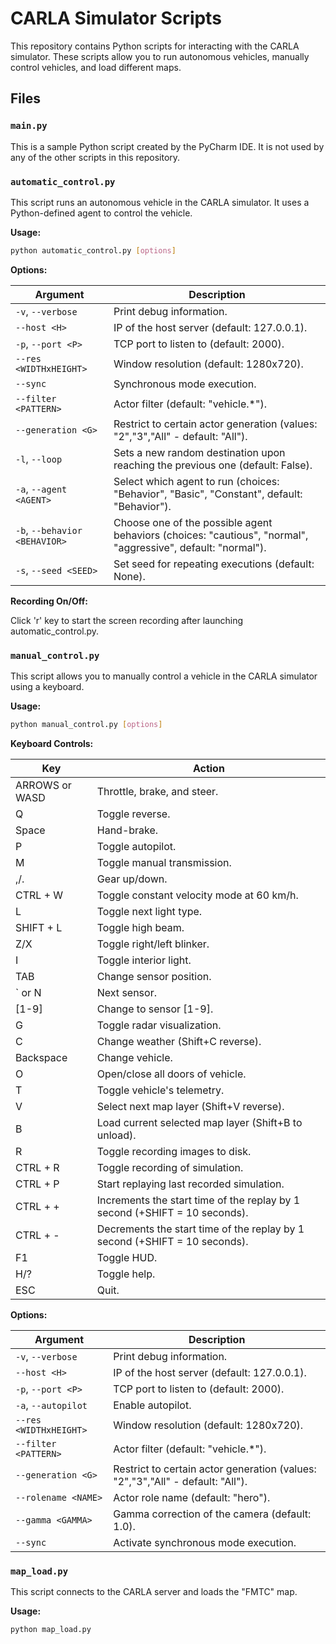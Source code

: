 # CARLA Simulator Scripts

This repository contains Python scripts for interacting with the CARLA simulator. These scripts allow you to run autonomous vehicles, manually control vehicles, and load different maps.

## Files

### `main.py`

This is a sample Python script created by the PyCharm IDE. It is not used by any of the other scripts in this repository.

### `automatic_control.py`

This script runs an autonomous vehicle in the CARLA simulator. It uses a Python-defined agent to control the vehicle.

**Usage:**

```bash
python automatic_control.py [options]
```

**Options:**

| Argument | Description |
|---|---|
| `-v`, `--verbose` | Print debug information. |
| `--host <H>` | IP of the host server (default: 127.0.0.1). |
| `-p`, `--port <P>` | TCP port to listen to (default: 2000). |
| `--res <WIDTHxHEIGHT>` | Window resolution (default: 1280x720). |
| `--sync` | Synchronous mode execution. |
| `--filter <PATTERN>` | Actor filter (default: "vehicle.*"). |
| `--generation <G>` | Restrict to certain actor generation (values: "2","3","All" - default: "All"). |
| `-l`, `--loop` | Sets a new random destination upon reaching the previous one (default: False). |
| `-a`, `--agent <AGENT>` | Select which agent to run (choices: "Behavior", "Basic", "Constant", default: "Behavior"). |
| `-b`, `--behavior <BEHAVIOR>` | Choose one of the possible agent behaviors (choices: "cautious", "normal", "aggressive", default: "normal"). |
| `-s`, `--seed <SEED>`| Set seed for repeating executions (default: None). |

**Recording On/Off:**

Click 'r' key to start the screen recording after launching automatic_control.py.


### `manual_control.py`

This script allows you to manually control a vehicle in the CARLA simulator using a keyboard.

**Usage:**

```bash
python manual_control.py [options]
```

**Keyboard Controls:**

| Key | Action |
|---|---|
| ARROWS or WASD | Throttle, brake, and steer. |
| Q | Toggle reverse. |
| Space | Hand-brake. |
| P | Toggle autopilot. |
| M | Toggle manual transmission. |
| ,/. | Gear up/down. |
| CTRL + W | Toggle constant velocity mode at 60 km/h. |
| L | Toggle next light type. |
| SHIFT + L | Toggle high beam. |
| Z/X | Toggle right/left blinker. |
| I | Toggle interior light. |
| TAB | Change sensor position. |
| ` or N | Next sensor. |
| [1-9] | Change to sensor [1-9]. |
| G | Toggle radar visualization. |
| C | Change weather (Shift+C reverse). |
| Backspace | Change vehicle. |
| O | Open/close all doors of vehicle. |
| T | Toggle vehicle's telemetry. |
| V | Select next map layer (Shift+V reverse). |
| B | Load current selected map layer (Shift+B to unload). |
| R | Toggle recording images to disk. |
| CTRL + R | Toggle recording of simulation. |
| CTRL + P | Start replaying last recorded simulation. |
| CTRL + + | Increments the start time of the replay by 1 second (+SHIFT = 10 seconds). |
| CTRL + - | Decrements the start time of the replay by 1 second (+SHIFT = 10 seconds). |
| F1 | Toggle HUD. |
| H/? | Toggle help. |
| ESC | Quit. |

**Options:**

| Argument | Description |
|---|---|
| `-v`, `--verbose` | Print debug information. |
| `--host <H>` | IP of the host server (default: 127.0.0.1). |
| `-p`, `--port <P>` | TCP port to listen to (default: 2000). |
| `-a`, `--autopilot` | Enable autopilot. |
| `--res <WIDTHxHEIGHT>` | Window resolution (default: 1280x720). |
| `--filter <PATTERN>` | Actor filter (default: "vehicle.*"). |
| `--generation <G>` | Restrict to certain actor generation (values: "2","3","All" - default: "All"). |
| `--rolename <NAME>` | Actor role name (default: "hero"). |
| `--gamma <GAMMA>` | Gamma correction of the camera (default: 1.0). |
| `--sync` | Activate synchronous mode execution. |

### `map_load.py`

This script connects to the CARLA server and loads the "FMTC" map.

**Usage:**

```bash
python map_load.py
```

